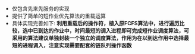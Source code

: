 + 仅包含先来先服务的实现
+ 提供了简单的短作业优先算法的重载运算
+ 具体实现完善如下:
**利用重载后的操作符，植入原FCFS算法中，进行遍历比较，选中已到达的作业中，时间最短的调入进程即可完成短作业调度算法，可采用的算法建议单独封装一个独立的调度算法，作用为在以到达作用中选择最短的进程调入，注意实现需要配套的链队列操作函数**
